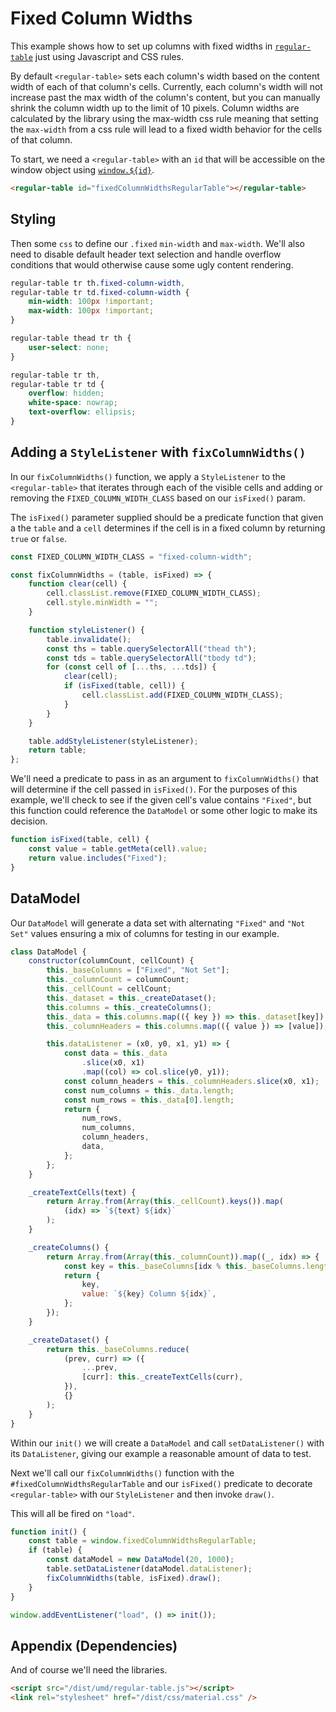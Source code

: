 # Fixed Column Widths

This example shows how to set up columns with fixed widths in
[`regular-table`](https://github.com/jpmorganchase/regular-table) just using
Javascript and CSS rules.

By default `<regular-table>` sets each column's width based on the content width
of each of that column's cells. Currently, each column's width will not increase
past the max width of the column's content, but you can manually shrink the
column width up to the limit of 10 pixels. Column widths are calculated by the
library using the max-width css rule meaning that setting the `max-width` from a
css rule will lead to a fixed width behavior for the cells of that column.

To start, we need a `<regular-table>` with an `id` that will be accessible on
the window object using
[`window.${id}`](https://stackoverflow.com/questions/18713272/why-do-dom-elements-exist-as-properties-on-the-window-object).

```html
<regular-table id="fixedColumnWidthsRegularTable"></regular-table>
```

## Styling

Then some `css` to define our `.fixed` `min-width` and `max-width`. We'll also
need to disable default header text selection and handle overflow conditions
that would otherwise cause some ugly content rendering.

```css
regular-table tr th.fixed-column-width,
regular-table tr td.fixed-column-width {
    min-width: 100px !important;
    max-width: 100px !important;
}

regular-table thead tr th {
    user-select: none;
}

regular-table tr th,
regular-table tr td {
    overflow: hidden;
    white-space: nowrap;
    text-overflow: ellipsis;
}
```

## Adding a `StyleListener` with `fixColumnWidths()`

In our `fixColumnWidths()` function, we apply a `StyleListener` to the
`<regular-table>` that iterates through each of the visible cells and adding or
removing the `FIXED_COLUMN_WIDTH_CLASS` based on our `isFixed()` param.

The `isFixed()` parameter supplied should be a predicate function that given a
the `table` and a `cell` determines if the cell is in a fixed column by
returning `true` or `false`.

```javascript
const FIXED_COLUMN_WIDTH_CLASS = "fixed-column-width";

const fixColumnWidths = (table, isFixed) => {
    function clear(cell) {
        cell.classList.remove(FIXED_COLUMN_WIDTH_CLASS);
        cell.style.minWidth = "";
    }

    function styleListener() {
        table.invalidate();
        const ths = table.querySelectorAll("thead th");
        const tds = table.querySelectorAll("tbody td");
        for (const cell of [...ths, ...tds]) {
            clear(cell);
            if (isFixed(table, cell)) {
                cell.classList.add(FIXED_COLUMN_WIDTH_CLASS);
            }
        }
    }

    table.addStyleListener(styleListener);
    return table;
};
```

We'll need a predicate to pass in as an argument to `fixColumnWidths()` that
will determine if the cell passed in `isFixed()`. For the purposes of this
example, we'll check to see if the given cell's value contains `"Fixed"`, but
this function could reference the `DataModel` or some other logic to make its
decision.

```javascript
function isFixed(table, cell) {
    const value = table.getMeta(cell).value;
    return value.includes("Fixed");
}
```

## DataModel

Our `DataModel` will generate a data set with alternating `"Fixed"` and
`"Not Set"` values ensuring a mix of columns for testing in our example.

```javascript
class DataModel {
    constructor(columnCount, cellCount) {
        this._baseColumns = ["Fixed", "Not Set"];
        this._columnCount = columnCount;
        this._cellCount = cellCount;
        this._dataset = this._createDataset();
        this.columns = this._createColumns();
        this._data = this.columns.map(({ key }) => this._dataset[key]);
        this._columnHeaders = this.columns.map(({ value }) => [value]);

        this.dataListener = (x0, y0, x1, y1) => {
            const data = this._data
                .slice(x0, x1)
                .map((col) => col.slice(y0, y1));
            const column_headers = this._columnHeaders.slice(x0, x1);
            const num_columns = this._data.length;
            const num_rows = this._data[0].length;
            return {
                num_rows,
                num_columns,
                column_headers,
                data,
            };
        };
    }

    _createTextCells(text) {
        return Array.from(Array(this._cellCount).keys()).map(
            (idx) => `${text} ${idx}`
        );
    }

    _createColumns() {
        return Array.from(Array(this._columnCount)).map((_, idx) => {
            const key = this._baseColumns[idx % this._baseColumns.length];
            return {
                key,
                value: `${key} Column ${idx}`,
            };
        });
    }

    _createDataset() {
        return this._baseColumns.reduce(
            (prev, curr) => ({
                ...prev,
                [curr]: this._createTextCells(curr),
            }),
            {}
        );
    }
}
```

Within our `init()` we will create a `DataModel` and call `setDataListener()`
with its `DataListener`, giving our example a reasonable amount of data to test.

Next we'll call our `fixColumnWidths()` function with the
`#fixedColumnWidthsRegularTable` and our `isFixed()` predicate to decorate
`<regular-table>` with our `StyleListener` and then invoke `draw()`.

This will all be fired on `"load"`.

```javascript
function init() {
    const table = window.fixedColumnWidthsRegularTable;
    if (table) {
        const dataModel = new DataModel(20, 1000);
        table.setDataListener(dataModel.dataListener);
        fixColumnWidths(table, isFixed).draw();
    }
}

window.addEventListener("load", () => init());
```

## Appendix (Dependencies)

And of course we'll need the libraries.

```html
<script src="/dist/umd/regular-table.js"></script>
<link rel="stylesheet" href="/dist/css/material.css" />
```
